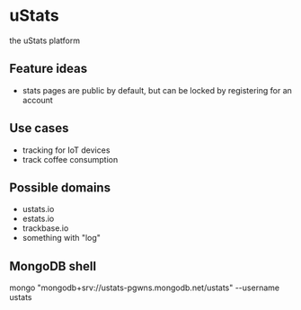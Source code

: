# uStats
the uStats platform

## Feature ideas
* stats pages are public by default, but can be locked by registering for an account

## Use cases
* tracking for IoT devices
* track coffee consumption

## Possible domains
* ustats.io
* estats.io
* trackbase.io
* something with "log"

## MongoDB shell
mongo "mongodb+srv://ustats-pgwns.mongodb.net/ustats" --username ustats
